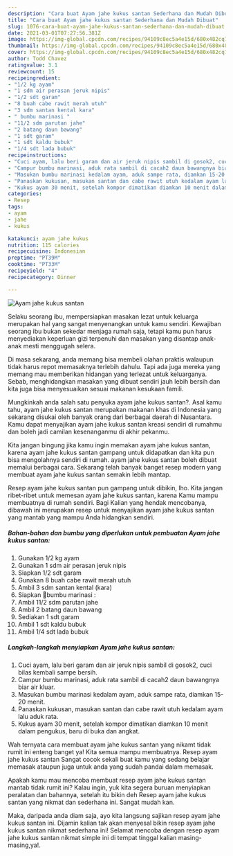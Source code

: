 ```yaml
---
description: "Cara buat Ayam jahe kukus santan Sederhana dan Mudah Dibuat"
title: "Cara buat Ayam jahe kukus santan Sederhana dan Mudah Dibuat"
slug: 1076-cara-buat-ayam-jahe-kukus-santan-sederhana-dan-mudah-dibuat
date: 2021-03-01T07:27:56.381Z
image: https://img-global.cpcdn.com/recipes/94109c8ec5a4e15d/680x482cq70/ayam-jahe-kukus-santan-foto-resep-utama.jpg
thumbnail: https://img-global.cpcdn.com/recipes/94109c8ec5a4e15d/680x482cq70/ayam-jahe-kukus-santan-foto-resep-utama.jpg
cover: https://img-global.cpcdn.com/recipes/94109c8ec5a4e15d/680x482cq70/ayam-jahe-kukus-santan-foto-resep-utama.jpg
author: Todd Chavez
ratingvalue: 3.1
reviewcount: 15
recipeingredient:
- "1/2 kg ayam"
- "1 sdm air perasan jeruk nipis"
- "1/2 sdt garam"
- "8 buah cabe rawit merah utuh"
- "3 sdm santan kental kara"
- " bumbu marinasi "
- "11/2 sdm parutan jahe"
- "2 batang daun bawang"
- "1 sdt garam"
- "1 sdt kaldu bubuk"
- "1/4 sdt lada bubuk"
recipeinstructions:
- "Cuci ayam, lalu beri garam dan air jeruk nipis sambil di gosok2, cuci bilas kembali sampe bersih."
- "Campur bumbu marinasi, aduk rata sambil di cacah2 daun bawangnya biar air kluar."
- "Masukan bumbu marinasi kedalam ayam, aduk sampe rata, diamkan 15-20 menit."
- "Panaskan kukusan, masukan santan dan cabe rawit utuh kedalam ayam lalu aduk rata."
- "Kukus ayam 30 menit, setelah kompor dimatikan diamkan 10 menit dalam pengukus, baru di buka dan angkat."
categories:
- Resep
tags:
- ayam
- jahe
- kukus

katakunci: ayam jahe kukus 
nutrition: 115 calories
recipecuisine: Indonesian
preptime: "PT39M"
cooktime: "PT33M"
recipeyield: "4"
recipecategory: Dinner

---
```



![Ayam jahe kukus santan](https://img-global.cpcdn.com/recipes/94109c8ec5a4e15d/680x482cq70/ayam-jahe-kukus-santan-foto-resep-utama.jpg)

Selaku seorang ibu, mempersiapkan masakan lezat untuk keluarga merupakan hal yang sangat menyenangkan untuk kamu sendiri. Kewajiban seorang ibu bukan sekedar menjaga rumah saja, tetapi kamu pun harus menyediakan keperluan gizi terpenuhi dan masakan yang disantap anak-anak mesti menggugah selera.

Di masa  sekarang, anda memang bisa membeli olahan praktis walaupun tidak harus repot memasaknya terlebih dahulu. Tapi ada juga mereka yang memang mau memberikan hidangan yang terlezat untuk keluarganya. Sebab, menghidangkan masakan yang dibuat sendiri jauh lebih bersih dan kita juga bisa menyesuaikan sesuai makanan kesukaan famili. 



Mungkinkah anda salah satu penyuka ayam jahe kukus santan?. Asal kamu tahu, ayam jahe kukus santan merupakan makanan khas di Indonesia yang sekarang disukai oleh banyak orang dari berbagai daerah di Nusantara. Kamu dapat menyajikan ayam jahe kukus santan kreasi sendiri di rumahmu dan boleh jadi camilan kesenanganmu di akhir pekanmu.

Kita jangan bingung jika kamu ingin memakan ayam jahe kukus santan, karena ayam jahe kukus santan gampang untuk didapatkan dan kita pun bisa mengolahnya sendiri di rumah. ayam jahe kukus santan boleh dibuat memalui berbagai cara. Sekarang telah banyak banget resep modern yang membuat ayam jahe kukus santan semakin lebih mantap.

Resep ayam jahe kukus santan pun gampang untuk dibikin, lho. Kita jangan ribet-ribet untuk memesan ayam jahe kukus santan, karena Kamu mampu membuatnya di rumah sendiri. Bagi Kalian yang hendak mencobanya, dibawah ini merupakan resep untuk menyajikan ayam jahe kukus santan yang mantab yang mampu Anda hidangkan sendiri.

<!--inarticleads1-->

##### Bahan-bahan dan bumbu yang diperlukan untuk pembuatan Ayam jahe kukus santan:

1. Gunakan 1/2 kg ayam
1. Gunakan 1 sdm air perasan jeruk nipis
1. Siapkan 1/2 sdt garam
1. Gunakan 8 buah cabe rawit merah utuh
1. Ambil 3 sdm santan kental (kara)
1. Siapkan  📍bumbu marinasi :
1. Ambil 11/2 sdm parutan jahe
1. Ambil 2 batang daun bawang
1. Sediakan 1 sdt garam
1. Ambil 1 sdt kaldu bubuk
1. Ambil 1/4 sdt lada bubuk




<!--inarticleads2-->

##### Langkah-langkah menyiapkan Ayam jahe kukus santan:

1. Cuci ayam, lalu beri garam dan air jeruk nipis sambil di gosok2, cuci bilas kembali sampe bersih.
1. Campur bumbu marinasi, aduk rata sambil di cacah2 daun bawangnya biar air kluar.
1. Masukan bumbu marinasi kedalam ayam, aduk sampe rata, diamkan 15-20 menit.
1. Panaskan kukusan, masukan santan dan cabe rawit utuh kedalam ayam lalu aduk rata.
1. Kukus ayam 30 menit, setelah kompor dimatikan diamkan 10 menit dalam pengukus, baru di buka dan angkat.




Wah ternyata cara membuat ayam jahe kukus santan yang nikamt tidak rumit ini enteng banget ya! Kita semua mampu membuatnya. Resep ayam jahe kukus santan Sangat cocok sekali buat kamu yang sedang belajar memasak ataupun juga untuk anda yang sudah pandai dalam memasak.

Apakah kamu mau mencoba membuat resep ayam jahe kukus santan mantab tidak rumit ini? Kalau ingin, yuk kita segera buruan menyiapkan peralatan dan bahannya, setelah itu bikin deh Resep ayam jahe kukus santan yang nikmat dan sederhana ini. Sangat mudah kan. 

Maka, daripada anda diam saja, ayo kita langsung sajikan resep ayam jahe kukus santan ini. Dijamin kalian tak akan menyesal bikin resep ayam jahe kukus santan nikmat sederhana ini! Selamat mencoba dengan resep ayam jahe kukus santan nikmat simple ini di tempat tinggal kalian masing-masing,ya!.

